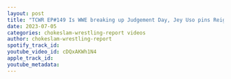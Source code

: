 ```yaml
---
layout: post
title: "TCWR EP#149 Is WWE breaking up Judgement Day, Jey Uso pins Reigns what's next for him? + NJPW news"
date: 2023-07-05
categories: chokeslam-wrestling-report videos
author: chokeslam-wrestling-report
spotify_track_id: 
youtube_video_id: cDQxAKWh1N4
apple_track_id: 
youtube_metadata: 
---
```

